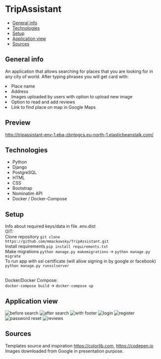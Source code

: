 # TripAssistant
* [General info](#general-info)
* [Technologies](#technologies)
* [Setup](#setup)
* [Application view](#application-view)
* [Sources](#sources)

## General info
<p>An application that allows searching for places that you are looking for in any city of world. After typing phrases you will get card with:
<li> Place name </li>
<li> Address </li>
<li> Images uploaded by users with option to upload new image </li>
<li> Option to read and add reviews </li>
<li> Link to find place on map in Google Maps </li>
</p>

## Preview
http://tripassistant-env-1.eba-zbntpgcs.eu-north-1.elasticbeanstalk.com/

## Technologies
<ul>
<li>Python</li>
<li>Django</li>
<li>PostgreSQL</li>
<li>HTML</li>
<li>CSS</li>
<li>Bootstrap</li>
<li>Nominatim API</li>
<li>Docker / Docker-Compose</li>
</ul>

## Setup
Info about required keys/data in file .env.dist <br/>
GIT: <br/>
Clone repository
```git clone https://github.com/mmackowsky/TripAssistant.git``` <br/>
Install requirements
```pip install requirements.txt``` <br/>
Make migrations
```python manage.py makemigrations``` -> ```python manage.py migrate``` <br/>
To run app with ssl certificate (will allow signing in by google or facebook)
```python manage.py runsslserver```
<br/><br/>

Docker/Docker Compose: <br/>
```docker-compose build``` -> ```docker-compose up```

## Application view
<img src="https://github.com/mmackowsky/TripAssistant/assets/123114901/9489b10b-8006-47ba-9c6e-20623f6ac08c" alt="before search">
<img src="https://github.com/mmackowsky/TripAssistant/assets/123114901/ad8f3b4e-b4b7-49a4-a8cf-23e293bde985" alt="after search">
<img src="https://github.com/mmackowsky/TripAssistant/assets/123114901/96fe55c1-8e85-4e3e-a7e0-e32dab5721fe" alt="with footer">
<img src="https://github.com/mmackowsky/TripAssistant/assets/123114901/e5e9daa2-ed1d-418b-a111-0f9606010834" alt="login">
<img src="https://github.com/mmackowsky/TripAssistant/assets/123114901/8398b9e4-37b2-48ea-af22-f5508f65d780" alt="register">
<img src="https://github.com/mmackowsky/TripAssistant/assets/123114901/065bd09c-1be2-4c58-9f5f-8bc3f6830948" alt="password reset">
<img src="https://github.com/mmackowsky/TripAssistant/assets/123114901/d071bb9b-fe98-44d4-a809-40fcf6e04ec1" alt="reviews">

## Sources
Templates source and inspiration https://colorlib.com, https://codepen.io <br/>
Images downloaded from Google in presentation purpose.
